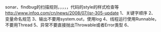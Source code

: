 sonar、findbug的扫描规则，，，，，代码的style的样式检查等
http://www.infoq.com/cn/news/2008/07/jsr-305-update
1、关键字顺序
2、变量命名规范
3、输出不要用system.out，使用log
4、线程运行使用Runnable，不要用Thread
5、异常不要直接抛出Throwable或者Error类型
6、










